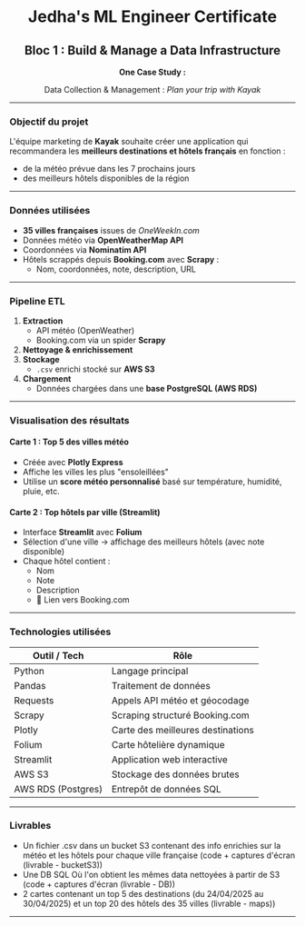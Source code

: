 <h1 align="center">Jedha's ML Engineer Certificate</h1>
<h2 align="center">Bloc 1 : Build & Manage a Data Infrastructure</h2>

<p align="center"><strong>One Case Study :</strong></p>

<p align="center">Data Collection & Management : <em>Plan your trip with Kayak</em></p>

---

### Objectif du projet

L'équipe marketing de **Kayak** souhaite créer une application qui recommandera les **meilleurs destinations et hôtels français** en fonction :

- de la météo prévue dans les 7 prochains jours
- des meilleurs hôtels disponibles de la région 

---

### Données utilisées

- **35 villes françaises** issues de _OneWeekIn.com_
- Données météo via **OpenWeatherMap API**
- Coordonnées via **Nominatim API**
- Hôtels scrappés depuis **Booking.com** avec **Scrapy** :
  - Nom, coordonnées, note, description, URL

---

### Pipeline ETL

1. **Extraction**
   - API météo (OpenWeather)
   - Booking.com via un spider **Scrapy**
2. **Nettoyage & enrichissement**
3. **Stockage**
   - `.csv` enrichi stocké sur **AWS S3**
4. **Chargement**
   - Données chargées dans une **base PostgreSQL (AWS RDS)**

---

### Visualisation des résultats

#### Carte 1 : Top 5 des villes météo

- Créée avec **Plotly Express**
- Affiche les villes les plus "ensoleillées"
- Utilise un **score météo personnalisé** basé sur température, humidité, pluie, etc.

#### Carte 2 : Top hôtels par ville (Streamlit)

- Interface **Streamlit** avec **Folium**
- Sélection d'une ville → affichage des meilleurs hôtels (avec note disponible)
- Chaque hôtel contient :
  - Nom
  - Note
  - Description
  - 🔗 Lien vers Booking.com

---

### Technologies utilisées

| Outil / Tech       | Rôle                              |
| ------------------ | --------------------------------- |
| Python             | Langage principal                 |
| Pandas             | Traitement de données             |
| Requests           | Appels API météo et géocodage     |
| Scrapy             | Scraping structuré Booking.com    |
| Plotly             | Carte des meilleures destinations |
| Folium             | Carte hôtelière dynamique         |
| Streamlit          | Application web interactive       |
| AWS S3             | Stockage des données brutes       |
| AWS RDS (Postgres) | Entrepôt de données SQL           |

---

### Livrables

- Un fichier .csv dans un bucket S3 contenant des info enrichies sur la météo et les hôtels pour chaque ville française (code + captures d'écran (livrable - bucketS3))
- Une DB SQL Où l'on obtient les mêmes data nettoyées à partir de S3 (code + captures d'écran (livrable - DB))
- 2 cartes contenant un top 5 des destinations (du 24/04/2025 au 30/04/2025) et un top 20 des hôtels des 35 villes (livrable - maps))

---
